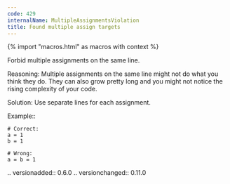 ```yaml
---
code: 429
internalName: MultipleAssignmentsViolation
title: Found multiple assign targets
---
```


{% import "macros.html" as macros with context %}

Forbid multiple assignments on the same line.

Reasoning: Multiple assignments on the same line might not do what you
think they do. They can also grow pretty long and you might not notice
the rising complexity of your code.

Solution: Use separate lines for each assignment.

Example::

    # Correct:
    a = 1
    b = 1
    
    # Wrong:
    a = b = 1

.. versionadded:: 0.6.0 .. versionchanged:: 0.11.0